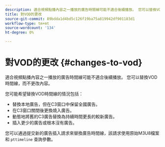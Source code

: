 ```yaml
---
description: 適合視頻點播內容之一播放的廣告時間線可能不適合後續播放。 您可以替換VOD時間線，而不更改內容。
title: 對VOD的更改
source-git-commit: 89bdda1d4bd5c126f19ba75a819942df901183d1
workflow-type: tm+mt
source-wordcount: '134'
ht-degree: 0%

---
```



# 對VOD的更改 {#changes-to-vod}

適合視頻點播內容之一播放的廣告時間線可能不適合後續播放。 您可以替換VOD時間線，而不更改內容。

您可能希望替換VOD時間線的情況包括：

* 替換本地廣告，但在C3窗口中保留全國廣告。
* 在C3窗口關閉後更換燒入廣告。
* 動態地將舊的C3廣告替換為持續時間更長的較新廣告。
* 插入更少的廣告或根本沒有廣告。

您可以通過提交新的廣告插入請求來替換廣告時間線，該請求使用原始M3U8檔案和 `pttimeline` 查詢參數。